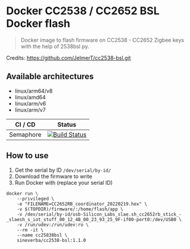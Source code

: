 Docker CC2538 / CC2652 BSL Docker flash
=======================================

> Docker image to flash firmware on CC2538 - CC2652 Zigbee keys with the help of 2538bsl py.

Credits: https://github.com/JelmerT/cc2538-bsl.git

## Available architectures

+ linux/arm64/v8
+ linux/amd64
+ linux/arm/v6
+ linux/arm/v7

| CI / CD | Status |
| ------- | ------ |
| Semaphore | [![Build Status](https://sineverba.semaphoreci.com/badges/docker-cc2538-bsl/branches/master.svg?style=shields&key=177dc3d1-ccb5-43c5-95ad-06fb51346f81)](https://sineverba.semaphoreci.com/projects/docker-cc2538-bsl) |


## How to use

1. Get the serial by ID `/dev/serial/by-id/`
2. Download the firmware to write
3. Run Docker with (replace your serial ID)

```shell
docker run \
	--privileged \
	-e "FILENAME=CC2652RB_coordinator_20220219.hex" \
	-v $(TOPDIR)/firmware/:/home/flash/app \
	-v /dev/serial/by-id/usb-Silicon_Labs_slae.sh_cc2652rb_stick_-_slaesh_s_iot_stuff_00_12_4B_00_23_93_25_9F-if00-port0:/dev/USB0 \
	-v /run/udev:/run/udev:ro \
	--rm -it \
	--name cc25838bsl \
	sineverba/cc2538-bsl:1.1.0
```

